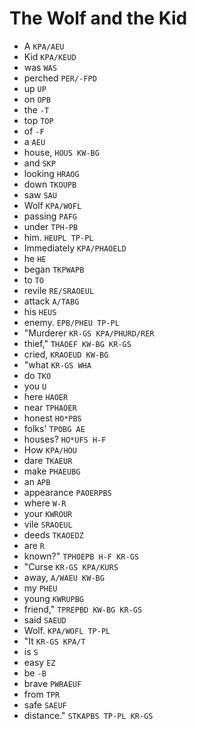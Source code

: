 # The Wolf and the Kid

* A `KPA/AEU`
* Kid `KPA/KEUD`
* was `WAS`
* perched `PER/-FPD`
* up `UP`
* on `OPB`
* the `-T`
* top `TOP`
* of `-F`
* a `AEU`
* house, `HOUS KW-BG`
* and `SKP`
* looking `HRAOG`
* down `TKOUPB`
* saw `SAU`
* Wolf `KPA/WOFL`
* passing `PAFG`
* under `TPH-PB`
* him. `HEUPL TP-PL`
* Immediately `KPA/PHAOELD`
* he `HE`
* began `TKPWAPB`
* to `TO`
* revile `RE/SRAOEUL`
* attack `A/TABG`
* his `HEUS`
* enemy. `EPB/PHEU TP-PL`
* "Murderer `KR-GS KPA/PHURD/RER`
* thief," `THAOEF KW-BG KR-GS`
* cried, `KRAOEUD KW-BG`
* "what `KR-GS WHA`
* do `TKO`
* you `U`
* here `HAOER`
* near `TPHAOER`
* honest `HO*PBS`
* folks' `TPOBG AE`
* houses? `HO*UFS H-F`
* How `KPA/HOU`
* dare `TKAEUR`
* make `PHAEUBG`
* an `APB`
* appearance `PAOERPBS`
* where `W-R`
* your `KWROUR`
* vile `SRAOEUL`
* deeds `TKAOEDZ`
* are `R`
* known?" `TPHOEPB H-F KR-GS`
* "Curse `KR-GS KPA/KURS`
* away, `A/WAEU KW-BG`
* my `PHEU`
* young `KWRUPBG`
* friend," `TPREPBD KW-BG KR-GS`
* said `SAEUD`
* Wolf. `KPA/WOFL TP-PL`
* "It `KR-GS KPA/T`
* is `S`
* easy `EZ`
* be `-B`
* brave `PWRAEUF`
* from `TPR`
* safe `SAEUF`
* distance." `STKAPBS TP-PL KR-GS`
